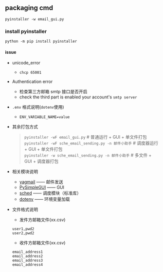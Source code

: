 ## packaging cmd
```shell script
pyinstaller -w email_gui.py
```
### install pyinstaller
```shell script
python -m pip install pyinstaller
```
#### issue
- unicode_error
  + `chcp 65001`  

- Authentication error
  + 检查第三方邮箱 smtp 接口是否开启
  + check the third part is enabled your account's `smtp server`
  
- `.env` 格式说明(`dotenv`使用)
  + ```ENV_VARIABLE_NAME=value```
- 其余打包方式
   > `pyinstaller -wF email_gui.py`  # 普通运行 + GUI + 单文件打包  
  `pyinstaller -wF sche_email_sending.py -n 邮件小助手`  # 调度器运行 + GUI + 单文件打包  
  `pyinstaller -w sche_email_sending.py -n 邮件小助手`  # 多文件 + GUI + 调度器打包
- 相关模块说明
    + [yagmail](https://github.com/kootenpv/yagmail) —— 邮件发送
    + [PySimpleGUI](https://pysimplegui.readthedocs.io/) —— GUI
    + [sched](https://docs.python.org/zh-cn/3/library/sched.html?highlight=sched) —— 调度模块（标准库）
    + [dotenv](https://github.com/theskumar/python-dotenv) —— 环境变量加载
- 文件格式说明
    + 发件方邮箱文件(xx.csv)  
    ```
    user1,pwd2
  user2,pwd2
  ```
  + 收件方邮箱文件(xx.csv)
  ```
  email_address1
  email_address2
  email_address3
  email_address4
  ```
